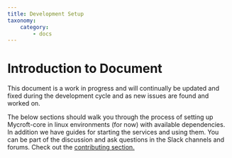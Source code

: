 ```yaml
---
title: Development Setup
taxonomy:
    category:
        - docs
---
```


# Introduction to Document
This document is a work in progress and will continually be updated and fixed during the development cycle and as new issues are found and worked on.

The below sections should walk you through the process of setting up Mycroft-core in linux environments (for now) with available dependencies. In addition we have guides for starting the services and using them. You can be part of the discussion and ask questions in the Slack channels and forums. Check out the [contributing section.](https://docs.mycroft.ai/contributing)